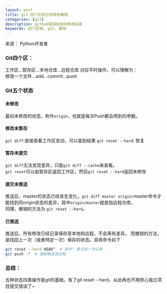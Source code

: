 ```yaml
---
layout: post
title: git 四个区划分及修改撤销
categories: [git]
description: github错误后如何修改回来
keywords: 四个区域, git, 撤销 
---
```


来源： Python开发者

### Git四个区：  
工作区...暂存区...本地仓库...远程仓库
对应平时操作，可以理解为：  
修改一个文件...add...commit...push

### Git五个状态
#### 未修改
最初未修改的状态，称作`origin`，也就是每次Push都会用到的参数。

#### 修改未暂存
`git diff`:直接查看工作区变动，可以查到结果
`git reset --hard`: 恢复

#### 暂存未提交
`git diff`无法发现差异，只能`git diff --cache`来查看。  
`git reset`可以由暂存区返回工作区，然后`git reset --hard`返回未修改

#### 提交未推送
推送后，master的状态已经发生变化，`git diff master origin/`master命令才能找到同origin状态的差异，其中`origin/master`就是指远程仓库。  
同理，撤销的方法为 `git reset --hard`。

#### 已推送
推送后，所有修改已经记录保存至本地和远程，不会再有差异。
而撤销的方法，是找回上一次（或者特定一次）保存的状态。具体命令如下
```Bash
git reset --hard HEAD^  # 其中^ 表示前一次记录
git push -f  # 强制推送至远程
```

### 总结：
五种状态四类操作是git的基础，有了git reset --hard，从此再也不用担心独立项目提交错误了~






